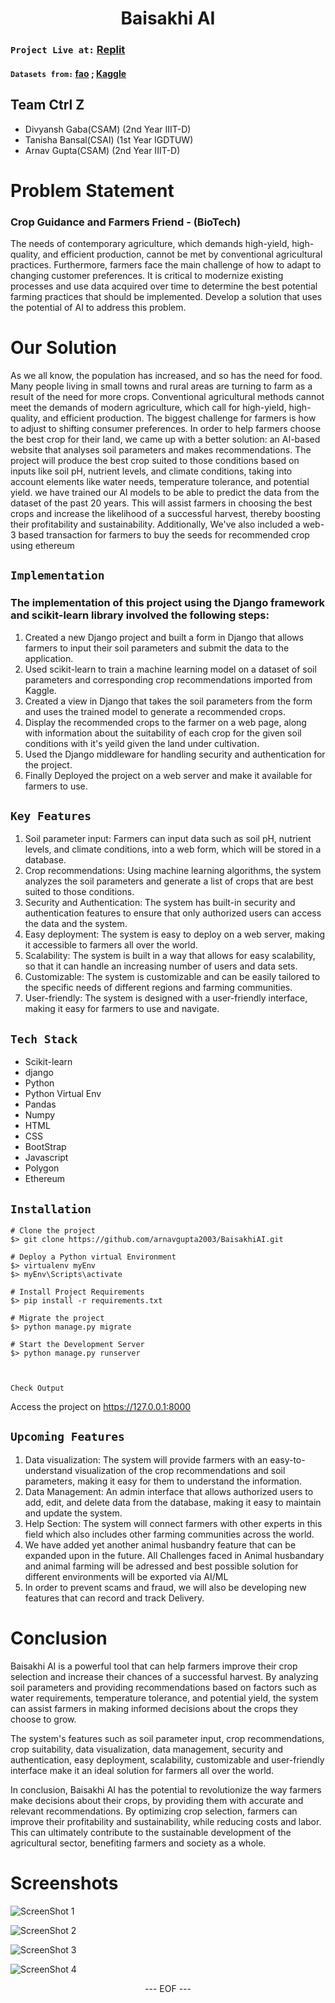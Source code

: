 
<H1 align = "center"> Baisakhi AI </H1>

### `Project Live at:`  [Replit](https://baisakhiai.arnagupta.repl.co/)
#### `Datasets from:`  [fao](http://www.fao.org/statistics/databases/en/) ; [Kaggle](https://www.kaggle.com/)


## Team Ctrl Z
<ul>
  <li>
    Divyansh Gaba(CSAM) (2nd Year IIIT-D)
    </l1>
    <li>
    Tanisha Bansal(CSAI) (1st Year IGDTUW)
    </l1>
    <li>
    Arnav Gupta(CSAM) (2nd Year IIIT-D)
    </l1>
    </ul>
    
    
# Problem Statement
<p>
  <h3>Crop Guidance and Farmers Friend - (BioTech)</h3>
  The needs of contemporary agriculture, which demands high-yield, high-quality, and efficient production, cannot be met by conventional agricultural practices. Furthermore, farmers face the main challenge of how to adapt to changing customer preferences. It is critical to modernize existing processes and use data acquired over time to determine the best potential farming practices that should be implemented. Develop a solution that uses the potential of AI to address this problem.</p> 
  
# Our Solution
<p>
As we all know, the population has increased, and so has the need for food. Many people living in small towns and rural areas are turning to farm as a result of the need for more crops. Conventional agricultural methods cannot meet the demands of modern agriculture, which call for high-yield, high-quality, and efficient production. The biggest challenge for farmers is how to adjust to shifting consumer preferences. In order to help farmers choose the best crop for their land, we came up with a better solution: an AI-based website that analyses soil parameters and makes recommendations. The project will produce the  best crop suited to those conditions based on inputs like soil pH, nutrient levels, and climate conditions, taking into account elements like water needs, temperature tolerance, and potential yield. we have trained our AI models to be able to predict the data from the dataset of the past 20 years. This will assist farmers in choosing the best crops and increase the likelihood of a successful harvest, thereby boosting their profitability and sustainability. 
Additionally, We've also included a web-3 based transaction for farmers to buy the seeds for recommended crop using ethereum

</p>

## `Implementation`

### The implementation of this project using the Django framework and scikit-learn library involved the following steps:
<ol>
  <li>Created a new Django project and built a form in Django that allows farmers to input their soil parameters and submit the data to the application.</li>
  <li>Used scikit-learn to train a machine learning model on a dataset of soil parameters and corresponding crop recommendations imported from Kaggle.</li>
  <li>Created a view in Django that takes the soil parameters from the form and uses the trained model to generate a recommended crops.</li>
  <li>Display the recommended crops to the farmer on a web page, along with information about the suitability of each crop for the given soil conditions with it's yeild given the land under cultivation.</li>
  <li>Used the Django middleware for handling security and authentication for the project.</li>
  <li>Finally Deployed the project on a web server and make it available for farmers to use.</li>
</ol>

## `Key Features`
<ol>
  <li>Soil parameter input: Farmers can input data such as soil pH, nutrient levels, and climate conditions, into a web form, which will be stored in a database.</li>
  <li>Crop recommendations: Using machine learning algorithms, the system analyzes the soil parameters and generate a list of crops that are best suited to those conditions.</li>
  <li>Security and Authentication: The system has built-in security and authentication features to ensure that only authorized users can access the data and the system.</li>
  <li>Easy deployment: The system is easy to deploy on a web server, making it accessible to farmers all over the world.</li>
  <li>Scalability: The system is built in a way that allows for easy scalability, so that it can handle an increasing number of users and data sets.</li>
  <li>Customizable: The system is customizable and can be easily tailored to the specific needs of different regions and farming communities.</li>
  <li>User-friendly: The system is designed with a user-friendly interface, making it easy for farmers to use and navigate.</li>

</ol> 


## `Tech Stack`
<ul>
  <li>Scikit-learn</li>
  <li>django</li>
  <li>Python</li>
  <li>Python Virtual Env</li>
  <li>Pandas</li>
  <li>Numpy</li>
  <li>HTML</li>
  <li>CSS</li>
  <li>BootStrap</li>
  <li>Javascript</li>
  <li>Polygon</li>
  <li>Ethereum</li>
  
  
</ul>  


## `Installation`

```console
# Clone the project
$> git clone https://github.com/arnavgupta2003/BaisakhiAI.git

# Deploy a Python virtual Environment
$> virtualenv myEnv
$> myEnv\Scripts\activate

# Install Project Requirements
$> pip install -r requirements.txt

# Migrate the project
$> python manage.py migrate

# Start the Development Server
$> python manage.py runserver
      
      
```

`Check Output`

Access the project on https://127.0.0.1:8000
 

 

## `Upcoming Features`
<ol>
   <li>Data visualization: The system will provide farmers with an easy-to-understand visualization of the crop recommendations and soil parameters, making it easy for them to understand the information.</li>
  <li>Data Management: An admin interface that allows authorized users to add, edit, and delete data from the database, making it easy to maintain and update the system.</li>
  <li>Help Section: The system will connect farmers with other experts in this field which also includes other farming communities across the world.</li>
  <li>
  We have added yet another animal husbandry feature that can be expanded upon in the future. All Challenges faced in Animal husbandary and animal farming will be adressed and best possible solution for different environments will be exported via AI/ML
  </li>
  <li>
  In order to prevent scams and fraud, we will also be developing new features that can record and track Delivery.
  </li>
  
</ol>  

# Conclusion
<p>
  Baisakhi AI is a powerful tool that can help farmers improve their crop selection and increase their chances of a successful harvest. By analyzing soil parameters and providing recommendations based on factors such as water requirements, temperature tolerance, and potential yield, the system can assist farmers in making informed decisions about the crops they choose to grow.

The system's features such as soil parameter input, crop recommendations, crop suitability, data visualization, data management, security and authentication, easy deployment, scalability, customizable and user-friendly interface make it an ideal solution for farmers all over the world.

In conclusion, Baisakhi AI has the potential to revolutionize the way farmers make decisions about their crops, by providing them with accurate and relevant recommendations. By optimizing crop selection, farmers can improve their profitability and sustainability, while reducing costs and labor. This can ultimately contribute to the sustainable development of the agricultural sector, benefiting farmers and society as a whole.
</p>

# Screenshots
![ScreenShot 1](https://github.com/arnavgupta2003/BaisakhiAI/blob/2a52b91d15608cac7fee8e7f9ef8bf009cf6d2ac/s1.jpg)

![ScreenShot 2](https://github.com/arnavgupta2003/BaisakhiAI/blob/2a52b91d15608cac7fee8e7f9ef8bf009cf6d2ac/s2.jpg)

![ScreenShot 3](https://github.com/arnavgupta2003/BaisakhiAI/blob/2a52b91d15608cac7fee8e7f9ef8bf009cf6d2ac/s3.jpg)

![ScreenShot 4](https://github.com/arnavgupta2003/BaisakhiAI/blob/2a52b91d15608cac7fee8e7f9ef8bf009cf6d2ac/s4.jpg)

<p align=center> --- EOF --- </p>
